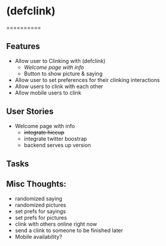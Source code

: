 # (defclink)
==========

## Features
* Allow user to Clinking with (defclink)
  - *Welcome page with info*
  - Button to show picture & saying
* Allow user to set preferences for their clinking interactions
* Allow users to clink with each other
* Allow mobile users to clink

## User Stories
* Welcome page with info
  - ~~integrate hiccup~~
  - integrate twitter boostrap
  - backend serves up version
  
## Tasks


## Misc Thoughts:
* randomized saying
* randomized pictures
* set prefs for sayings
* set prefs for pictures
* clink with others online right now
* send a clink to someone to be finished later
* Mobile availability?








